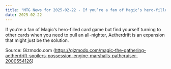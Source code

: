 ```yaml
---
title: "MTG News for 2025-02-22 - If you’re a fan of Magic‘s hero-filled card game b..."
date: 2025-02-22
---
```


If you’re a fan of Magic‘s hero-filled card game but find yourself turning to other cards when you need to pull an all-nighter, Aetherdrift is an expansion that might just be the solution.

Source: Gizmodo.com (https://gizmodo.com/magic-the-gathering-aetherdrift-spoilers-possession-engine-marshalls-pathcruiser-2000554126)
